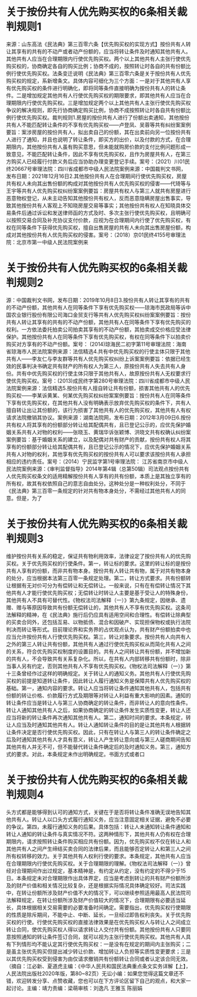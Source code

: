 # 关于按份共有人优先购买权的6条相关裁判规则1

来源：山东高法《民法典》第三百零六条【优先购买权的实现方式】按份共有人转让其享有的共有的不动产或者动产份额的，应当将转让条件及时通知其他共有人。其他共有人应当在合理期限内行使优先购买权。两个以上其他共有人主张行使优先购买权的，协商确定各自的购买比例；协商不成的，按照转让时各自的共有份额比例行使优先购买权。法条变迁说明《民法典》第三百零六条是关于按份共有人优先购买权的规定，系新增条文。具体内容可细化为三个方面：一是对于其他共有人享有优先购买权的条件进行明确化，即将同等条件直接明确为按份共有人的转让条件。二是增加规定其他共有人行使优先购买权的期限要求，即其他共有人应当在合理期限内行使优先购买权。三是增加规定两个以上其他共有人主张行使优先购买权争议的解决规则，即先行协商确定购买比例，协商不成按照转让时各自共有份额比例行使优先购买权。裁判规则1.房屋的按份共有人进行了份额出卖通知，其他按份共有人不能匹配转让条件的不享有优先购买权——卢登凤、吴蓉等共有纠纷案案例要旨：案涉房屋的按份共有人，拟出卖自己的份额，其在出卖前向另一位按份共有人进行了通知，并且也说明了转让条件，即买方的出价，以及付款的方式，在合理期限内，其他按份共有人虽有购买意思，但未能就购房价款的支付比例问题形成一致意见，不能匹配转让条件，因此不享有优先购买权，且作为房屋共有人，在第三方购买人已经履行付款义务后应当协助办理变更登记手续。案号：（2021）川01民终20667号审理法院：四川省成都市中级人民法院案例来源：中国裁判文书网，发布日期：2021年12月16日2.其他按份共有人在合理期间行使优先购买权，房屋共有权人未向其出售份额的构成对其他按份共有人优先购买权的侵害——代琦等与王宇等共有人优先购买权纠纷案案例要旨：房屋共有权人与第三人就共有房屋进行恶意物权登记，从未主动告知其他按份共有权人，反而恶意隐瞒房屋出售事实，导致其他按份共有人客观上不知晓房屋交易等事实；其他按份共有权人在知晓具体交易条件后通过诉讼和发送律师函的方式及时、多次主张行使优先购买权，且明确可以按照交易合同及补充协议支付价款，应视为在合理期间内行使了优先购买权，有权在同等条件下获得优先购买权，擅自出售房屋的共有人未向其出售房屋份额，构成对其他按份共有人优先购买权的侵害。案号：（2018）京01民终4155号审理法院：北京市第一中级人民法院案例来

# 关于按份共有人优先购买权的6条相关裁判规则2

源：中国裁判文书网，发布日期：2019年10月8日3.按份共有人转让其享有的共有的不动产份额，其他共有人在同等条件下享有优先购买权——琼海市民政局等诉中国农业银行股份有限公司海口金贸支行等共有人优先购买权纠纷案案例要旨：按份共有人转让其享有的共有的不动产份额，其他共有人在同等条件下享有优先购买的权利。一方依法委托拍卖公司拍卖其享有的不动产份额，其拍卖成交价格应受法律保护。其他按份共有人在同等条件下享有优先购买权，有权在同等条件下以拍卖价购买对方享有的不动产份额。案号： (2014)琼海民二初字第11号审理法院：海南省琼海市人民法院案例来源：法信精选4.共有中优先购买权的行使主体只限于其他共有人——李友仁与李友群等共有人优先购买权纠纷上诉案案例要旨：依据已经生效的民事判决书确定共有财产的所有权人为第三人，原按份共有人失去共有人身份。共有中优先购买权的行使主体只限于其他共有人，故原按份共有人无权要求行使优先购买权。案号：(2013)成民终字第280号审理法院：四川省成都市中级人民法院案例来源：法信精选5.按份共有人擅自转让共有份额，损害其他共有人的优先购买权——李某诉黄某、何某优先购买权纠纷案案例要旨：按份共有人在同等条件下享有优先购买权，在其他共有人没有明确表示放弃优先购买权的条件下，共有人擅自转让出让其份额的，该行为损害了其他共有人的优先购买权，其他共有人有权请求法院撤销其协议。案例来源：湖南法院网，发布日期：2012年3月09日6.按份共有权人将其享有的份额部分转让给其配偶共有，且已登记公示的，应优先保护婚姻关系共有人对物的权利——张晓玉、黄瑞华诉张颖博、洪晓文共有权确认纠纷案案例要旨：基于婚姻关系的建立，以及配偶对共有财产的贡献，按份共有权人将其享有的份额部分转让给其配偶共有，且已登记公示的情况下，应优先保护婚姻关系共有人对物的权利，其他享有优先购买权的按份共有人可以要求该按份共有人承担相应的违约责任。案号：（2014）宁民监字第1号审理法院： 江苏省南京市中级人民法院案例来源：《审判监督指导》2014年第4辑（总第50辑）司法观点按份共有人优先购买权条文的适用精解按份共有人享有的共有份额，本质上是其独立享有的所有权，故其有权依照自己的意志自由处分。这种处分是一种权利处分，不同于《民法典》第三百零一条规定的针对共有物本身处分，不需经过其他共有人的同意。但是，为了

# 关于按份共有人优先购买权的6条相关裁判规则3

维护按份共有关系的稳定，保证共有物利用效率，法律设定了按份共有人的优先购买权。关于优先购买权的行使条件。第一，转让标的要求。这里的转让标的是按份共有人享有的份额，而非共有物本身。按份共有人转让共有物，属于对共有物本身的处分，应当根据本法第三百零一条规定处理。第二，转让方式要求。共有份额转让根据有无对价可分为有偿转让和无偿转让。一般来说，只有在有偿转让情况下其他共有人才能行使优先购买权；无偿转让时转让人主要是基于受让人的特殊身份，其他共有人不具有可替代性。《物权法司法解释（一）》第九条规定，因继承、遗赠、赠与等原因导致共有份额无偿转让的，其他共有人不享有优先购买权。这条司法解释的精神，在《民法典》施行后仍应具有适用空间和合理性。有偿转让除典型的买卖合同外，还包括互易、以物抵债、混合和因破产、实现担保物权或执行法院判决而转让等形式。目前理论界和实务界的占优观点认为，共有财产份额拍卖中也应当允许按份共有人行使优先购买权。第三，转让对象要求。按份共有人向共有人之外的第三人转让共有份额，其他共有人通过行使优先购买权从而简化共有人之间的关系，符合优先购买权制度的设置目的。共有人之间转让共有份额，并不增加新的共有人，不会导致共有关系复杂化。所以，在共有人内部转移共有份额时，除非当事人另有约定，否则其他共有人不享有优先购买权。《物权法司法解释（一）》第十三条曾经作过这样的明确规定。关于转让人的通知义务。其他共有人行使优先购买权的前提是知道转让条件，因此转让人履行通知义务是保障共有人优先购买权的基础。第一，通知内容的要求。转让人应当将转让条件通知其他共有人，包括共有份额的转让价格、价款履行方式及期限等对转让人利益有重大影响的因素。通知的转让条件应当是转让人与第三人协商确定的转让条件，而非转让人的意向性条件。转让人通知其他共有人之后，如果协商确定的转让条件发生实质性变更，转让人还应当将新的转让条件再次通知其他共有人。第二，通知时间的要求。本条规定，转让人应当及时通知其他共有人。转让人通知转让条件的目的是让其他共有人根据转让条件决定是否行使优先购买权。因此，只有在转让人与第三人的转让条件确定之后及时通知其他共有人才具有意义，转让人产生转让意向或与第三人磋商期间告知其他共有人并无不可，但不能替代转让条件确定后的及时通知义务。第三，通知方式的要求。对此，本条规定未作出明确规定。书面方式或者口

# 关于按份共有人优先购买权的6条相关裁判规则4

头方式都是能够得到认可的通知方式，关键在于是否将转让条件准确无误地告知其他共有人。转让人以口头方式履行通知义务，应当注意固定相关证据，避免不必要的争议。第四，未履行通知义务的后果。具体包括：转让人未通知转让条件通知和转让人通知的转让条件与真实情况不符。这两种情形下，其他共有人仍有权在合理期限内，请求按照转让条件购买相应共有份额。因为，优先购买权不仅在转让人和其他共有人之间产生缔结买卖合同的法律后果，而且能够否定转让人和第三人之间所有权转移的效力。关于其他共有人权利行使的要求。本条规定，其他共有人应当在合理期限内行使优先购买权。关于合理期限的理解。《物权法司法解释（一）》曾经对合理期间作出过规定，基本精神是，有约定从约定，没有约定的不得少于15日。本条规定未对合理期限作出具体界定，应当是考虑到转让的共有财产份额所涉及的财产价值和相关情况比较复杂，还是根据实际情况具体确定较好。司法实践中，在转让份额所涉及财产价值不大的情况下，可以继续参照适用最高人民法院司法解释规定，在转让份额所涉及财产价值较大的情况下，合理期限有必要适当延长，具体根据相关交易需要的必要准备时间确定。需要指出，优先购买权行使期限的性质是除斥期间，不能中止、中断、延长，一旦经过即告权利丧失。关于优先购买权的行使。行使优先购买权的直接法律效果是在优先购买权人与转让人之间成立转让合同，使优先购买权人得以请求转让人交付共有份额。其他按份共有人只要同意按照通知的转让条件签订合同，就可以视为主张行使优先购买权。其他共有人具有下列情形均不能认定其行使优先购买权：一是没有在规定的期间内主张购买；二是虽主张优先购买但提出减少转让价款、增加转让人负担等实质性变更要求；三是以其优先购买权受到侵害为由仅请求撤销共有份额转让合同或者认定该合同无效。（摘自：江必新、夏道虎主编：《中华人民共和国民法典重点条文实务详解【上】，人民法院出版社2020年版，第80~82页）无讼小编：如果您觉得这篇文章还不错，欢迎转发分享、点赞收藏，您也可以在下方评论区留下自己的观点，和大家一起讨论。主编：靖力责编：梁萌审核：刘逸凡 王雅玉 陈丽娟

